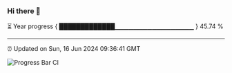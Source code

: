 ### Hi there 👋

⏳ Year progress { █████████████▁▁▁▁▁▁▁▁▁▁▁▁▁▁▁▁▁ } 45.74 %

---

⏰ Updated on Sun, 16 Jun 2024 09:36:41 GMT

![Progress Bar CI](https://github.com/IshwaranRudhara/GIT-ACTION/workflows/Progress%20Bar%20CI/badge.svg)
